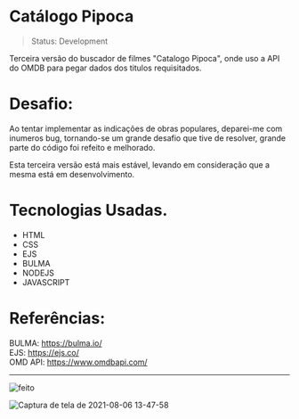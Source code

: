 <h1>Catálogo Pipoca</h1>

> Status: Development

Terceira versão do buscador de filmes "Catalogo Pipoca", onde uso a API do OMDB para pegar dados dos titulos requisitados.

# Desafio: 

Ao tentar implementar as indicações de obras populares, deparei-me com inumeros bug, tornando-se um grande desafio que tive de resolver, grande parte do código foi refeito e melhorado. 

Esta terceira versão está mais estável, levando em consideração que a mesma está em desenvolvimento. 

# Tecnologias Usadas.

+ HTML
+ CSS
+ EJS
+ BULMA
+ NODEJS
+ JAVASCRIPT

# Referências: 

BULMA: https://bulma.io/ 
<br>
EJS: https://ejs.co/
<br>
OMD API: https://www.omdbapi.com/


 ------------------------------------------------------------------------------------------------------------------------------------------------

![feito](https://user-images.githubusercontent.com/74799613/128545727-6abe94ac-016e-4d40-bb4e-23b32cdef0f3.png)

![Captura de tela de 2021-08-06 13-47-58](https://user-images.githubusercontent.com/74799613/128545515-993f0aef-675b-4ee9-bf7f-2b8a316fceec.png)
